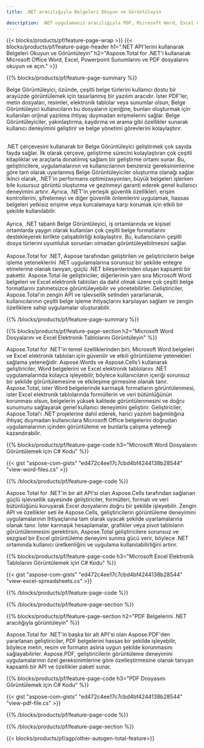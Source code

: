 ```yaml
---
title: .NET aracılığıyla Belgeleri Okuyun ve Görüntüleyin 

description: .NET uygulamanız aracılığıyla PDF, Microsoft Word, Excel elektronik tabloları ve PowerPoint sunumlarını okuyun ve görüntüleyin. C# kodu listelendi.
---
```


{{< blocks/products/pf/feature-page-wrap >}}
{{< blocks/products/pf/feature-page-header h1=".NET API'lerini kullanarak Belgeleri Okuyun ve Görüntüleyin" h2="Aspose.Total for .NET'i kullanarak Microsoft Office Word, Excel, Powerpoint Sunumlarını ve PDF dosyalarını okuyun ve açın." >}}

{{% blocks/products/pf/feature-page-summary %}}

Belge Görüntüleyici, özünde, çeşitli belge türlerini kullanıcı dostu bir arayüzde görüntülemek için tasarlanmış bir yazılım aracıdır. İster PDF'ler, metin dosyaları, resimler, elektronik tablolar veya sunumlar olsun, Belge Görüntüleyici kullanıcıların bu dosyaların içeriğine, bunları oluşturmak için kullanılan orijinal yazılıma ihtiyaç duymadan erişmelerini sağlar. Belge Görüntüleyiciler, yakınlaştırma, kaydırma ve arama gibi özellikler sunarak kullanıcı deneyimini geliştirir ve belge yönetimi görevlerini kolaylaştırır. <br /> <br />

.NET çerçevesini kullanarak bir Belge Görüntüleyici geliştirmek çok sayıda fayda sağlar. İlk olarak çerçeve, geliştirme sürecini kolaylaştıran çok çeşitli kitaplıklar ve araçlarla donatılmış sağlam bir geliştirme ortamı sunar. Bu, geliştiricilere, uygulamalarının ve kullanıcılarının benzersiz gereksinimlerine göre tam olarak uyarlanmış Belge Görüntüleyiciler oluşturma olanağı sağlar. İkinci olarak, .NET'in performans optimizasyonları, büyük belgeleri işlerken bile kusursuz görüntü oluşturma ve gezinmeyi garanti ederek genel kullanıcı deneyimini artırır. Ayrıca, .NET'in yerleşik güvenlik özellikleri, erişim kontrollerini, şifrelemeyi ve diğer güvenlik önlemlerini uygulamak, hassas belgeleri yetkisiz erişime veya kurcalamaya karşı korumak için etkili bir şekilde kullanılabilir. <br />
<br />
Ayrıca, .NET tabanlı Belge Görüntüleyici, iş ortamlarında ve kişisel ortamlarda yaygın olarak kullanılan çok çeşitli belge formatlarını destekleyerek birlikte çalışabilirliği kolaylaştırır. Bu, kullanıcıların çeşitli dosya türlerini uyumluluk sorunları olmadan görüntüleyebilmesini sağlar.
<br /><br />
Aspose.Total for .NET, Aspose tarafından geliştirilen ve geliştiricilerin belge işleme yeteneklerini .NET uygulamalarına sorunsuz bir şekilde entegre etmelerine olanak tanıyan, güçlü .NET bileşenlerinden oluşan kapsamlı bir pakettir. Aspose.Total ile geliştiriciler, diğerlerinin yanı sıra Microsoft Word belgeleri ve Excel elektronik tabloları da dahil olmak üzere çok çeşitli belge formatlarını zahmetsizce görüntüleyebilir ve yönetebilirler. Geliştiriciler, Aspose.Total'ın zengin API ve işlevsellik setinden yararlanarak, kullanıcılarının çeşitli belge işleme ihtiyaçlarını karşılayan sağlam ve zengin özelliklere sahip uygulamalar oluşturabilir.

{{% /blocks/products/pf/feature-page-summary  %}}

{{% blocks/products/pf/feature-page-section  h2="Microsoft Word Dosyalarını ve Excel Elektronik Tablolarını Görüntüleyin" %}}

Aspose.Total for .NET'in temel özelliklerinden biri, Microsoft Word belgeleri ve Excel elektronik tabloları için güvenilir ve etkili görüntüleme yetenekleri sağlama yeteneğidir. Aspose.Words ve Aspose.Cells'i kullanarak geliştiriciler, Word belgelerini ve Excel elektronik tablolarını .NET uygulamalarında kolayca işleyebilir, böylece kullanıcıların içeriği sorunsuz bir şekilde görüntülemesine ve etkileşime girmesine olanak tanır. Aspose.Total, ister Word belgelerinde karmaşık formatların görüntülenmesi, ister Excel elektronik tablolarında formüllerin ve veri bütünlüğünün korunması olsun, belgelerin yüksek kalitede görüntülenmesini ve doğru sunumunu sağlayarak genel kullanıcı deneyimini geliştirir. Geliştiriciler, Aspose.Total'ı .NET projelerine dahil ederek, harici yazılım bağımlılığına ihtiyaç duymadan kullanıcılara Microsoft Office belgelerini doğrudan uygulamalarının içinden görüntüleme ve bunlarla çalışma yeteneği kazandırabilir.

{{% blocks/products/pf/feature-page-code h3="Microsoft Word Dosyalarını Görüntülemek için C# Kodu" %}}

{{< gist "aspose-com-gists" "ed472c4ee17c7cbd4bf4244138b28544" "view-word-files.cs" >}}

{{% /blocks/products/pf/feature-page-code  %}}

Aspose.Total for .NET'in bir alt API'si olan Aspose.Cells tarafından sağlanan güçlü işlevsellik sayesinde geliştiriciler, formülleri, formatı ve veri bütünlüğünü koruyarak Excel dosyalarını doğru bir şekilde işleyebilir. Zengin API ve özellikler seti ile Aspose.Cells, geliştiricilerin görüntüleme deneyimini uygulamalarının ihtiyaçlarına tam olarak uyacak şekilde uyarlamalarına olanak tanır. İster karmaşık hesaplamalar, grafikler veya pivot tabloların görüntülenmesini gerektirsin, Aspose.Total geliştiricilere sorunsuz ve sezgisel bir Excel görüntüleme deneyimi sunma gücü verir, böylece .NET ortamında kullanıcı üretkenliğini ve uygulama kullanılabilirliğini artırır.

{{% blocks/products/pf/feature-page-code h3="Microsoft Excel Elektronik Tablolarını Görüntülemek için C# Kodu" %}}

{{< gist "aspose-com-gists" "ed472c4ee17c7cbd4bf4244138b28544" "view-excel-spreadsheets.cs" >}}

{{% /blocks/products/pf/feature-page-code  %}}

{{% /blocks/products/pf/feature-page-section %}}

{{% blocks/products/pf/feature-page-section  h2="PDF Belgelerini .NET aracılığıyla görüntüleyin" %}}

Aspose.Total for .NET'in başka bir alt API'si olan Aspose.PDF'den yararlanan geliştiriciler, PDF belgelerini hassas bir şekilde işleyebilir, böylece metin, resim ve formatın aslına uygun şekilde korunmasını sağlayabilirler. Aspose.PDF, geliştiricilerin görüntüleme deneyimini uygulamalarının özel gereksinimlerine göre özelleştirmesine olanak tanıyan kapsamlı bir API ve özellikler paketi sunar.

{{% blocks/products/pf/feature-page-code h3="PDF Dosyasını Görüntülemek için C# Kodu" %}}

{{< gist "aspose-com-gists" "ed472c4ee17c7cbd4bf4244138b28544" "view-pdf-file.cs" >}}

{{% /blocks/products/pf/feature-page-code  %}}

{{% /blocks/products/pf/feature-page-section %}}

{{< blocks/products/pf/agp/other-autogen-total-feature>}}